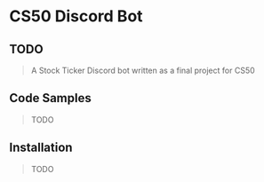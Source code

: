 # CS50 Discord Bot
 
## TODO

> A Stock Ticker Discord bot written as a final project for CS50

## Code Samples

> TODO

## Installation

> TODO